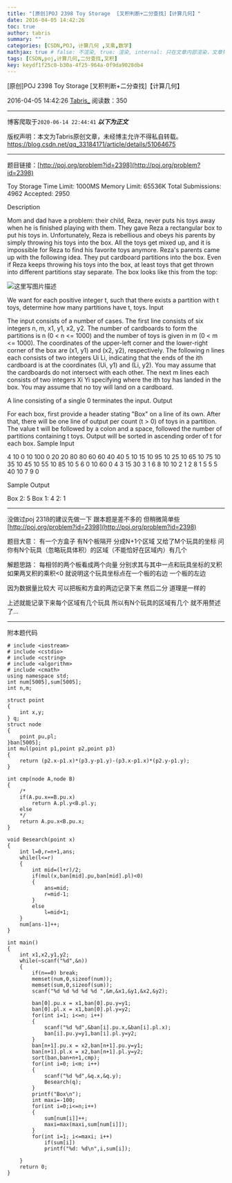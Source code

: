 ```yaml
---
title: "[原创]POJ 2398 Toy Storage  [叉积判断+二分查找]【计算几何】"
date: 2016-04-05 14:42:26
toc: true
author: tabris
summary: ""
categories: [CSDN,POJ, 计算几何 ,叉乘,数学]
mathjax: true # false: 不渲染, true: 渲染, internal: 只在文章内部渲染，文章列表中不渲染
tags: [CSDN,poj,计算几何,二分查找,叉积]
key: keydf1f25c0-b30a-4f25-964a-0f9da9028db4
---
```


[原创]POJ 2398 Toy Storage  [叉积判断+二分查找]【计算几何】

2016-04-05 14:42:26  [Tabris_](https://me.csdn.net/qq_33184171) 阅读数：350

---

博客爬取于`2020-06-14 22:44:41`
***以下为正文***

版权声明：本文为Tabris原创文章，未经博主允许不得私自转载。
https://blog.csdn.net/qq_33184171/article/details/51064675

<!-- more -->

---

题目链接：[http://poj.org/problem?id=2398](http://poj.org/problem?id=2398)

Toy Storage
Time Limit: 1000MS  Memory Limit: 65536K 
Total Submissions: 4962  Accepted: 2950 

Description

Mom and dad have a problem: their child, Reza, never puts his toys away when he is finished playing with them. They gave Reza a rectangular box to put his toys in. Unfortunately, Reza is rebellious and obeys his parents by simply throwing his toys into the box. All the toys get mixed up, and it is impossible for Reza to find his favorite toys anymore. 
Reza's parents came up with the following idea. They put cardboard partitions into the box. Even if Reza keeps throwing his toys into the box, at least toys that get thrown into different partitions stay separate. The box looks like this from the top: 

![这里写图片描述](http://poj.org/images/2398_1.jpg)

We want for each positive integer t, such that there exists a partition with t toys, determine how many partitions have t, toys.
Input

The input consists of a number of cases. The first line consists of six integers n, m, x1, y1, x2, y2. The number of cardboards to form the partitions is n (0 < n <= 1000) and the number of toys is given in m (0 < m <= 1000). The coordinates of the upper-left corner and the lower-right corner of the box are (x1, y1) and (x2, y2), respectively. The following n lines each consists of two integers Ui Li, indicating that the ends of the ith cardboard is at the coordinates (Ui, y1) and (Li, y2). You may assume that the cardboards do not intersect with each other. The next m lines each consists of two integers Xi Yi specifying where the ith toy has landed in the box. You may assume that no toy will land on a cardboard. 

A line consisting of a single 0 terminates the input.
Output

For each box, first provide a header stating "Box" on a line of its own. After that, there will be one line of output per count (t > 0) of toys in a partition. The value t will be followed by a colon and a space, followed the number of partitions containing t toys. Output will be sorted in ascending order of t for each box.
Sample Input

4 10 0 10 100 0
20 20
80 80
60 60
40 40
5 10
15 10
95 10
25 10
65 10
75 10
35 10
45 10
55 10
85 10
5 6 0 10 60 0
4 3
15 30
3 1
6 8
10 10
2 1
2 8
1 5
5 5
40 10
7 9
0

Sample Output

Box
2: 5
Box
1: 4
2: 1


--------------

没做过poj 2318的建议先做一下  跟本题是差不多的 但稍微简单些    [http://poj.org/problem?id=2398](http://poj.org/problem?id=2398)


题目大意： 有一个方盒子 有N个板隔开 分成N+1个区域 
又给了M个玩具的坐标 问你有N个玩具（忽略玩具体积）的区域（不能恰好在区域内）有几个 

解题思路： 每相邻的两个板看成两个向量 分别求其与其中一点和玩具坐标的叉积 如果两叉积的乘积<0 就说明这个玩具坐标点在一个板的右边 一个板的左边

因为数据量比较大 可以把板和方盒的两边记录下来 然后二分 道理是一样的

上述就能记录下来每个区域有几个玩具 
所以有N个玩具的区域有几个 就不用赘述了...

------------------

附本题代码

```
# include <iostream>
# include <cstdio>
# include <cstring>
# include <algorithm>
# include <cmath>
using namespace std;
int num[5005],sum[5005];
int n,m;

struct point
{
    int x,y;
} q;
struct node
{
    point pu,pl;
}ban[5005];
int mul(point p1,point p2,point p3)
{
    return (p2.x-p1.x)*(p3.y-p1.y)-(p3.x-p1.x)*(p2.y-p1.y);
}

int cmp(node A,node B)
{
    /*
    if(A.pu.x==B.pu.x)
        return A.pl.y<B.pl.y;
    else
    */
    return A.pu.x<B.pu.x;
}

void Besearch(point x)
{
    int l=0,r=n+1,ans;
    while(l<=r)
    {
        int mid=(l+r)/2;
        if(mul(x,ban[mid].pu,ban[mid].pl)<0)
        {
            ans=mid;
            r=mid-1;
        }
        else
            l=mid+1;
    }
    num[ans-1]++;
}

int main()
{
    int x1,x2,y1,y2;
    while(~scanf("%d",&n))
    {
        if(n==0) break;
        memset(num,0,sizeof(num));
        memset(sum,0,sizeof(sum));
        scanf("%d %d %d %d %d ",&m,&x1,&y1,&x2,&y2);

        ban[0].pu.x = x1,ban[0].pu.y=y1;
        ban[0].pl.x = x1,ban[0].pl.y=y2;
        for(int i=1; i<=n; i++)
        {
            scanf("%d %d",&ban[i].pu.x,&ban[i].pl.x);
            ban[i].pu.y=y1,ban[i].pl.y=y2;
        }
        ban[n+1].pu.x = x2,ban[n+1].pu.y=y1;
        ban[n+1].pl.x = x2,ban[n+1].pl.y=y2;
        sort(ban,ban+n+1,cmp);
        for(int i=0; i<m; i++)
        {
            scanf("%d %d",&q.x,&q.y);
            Besearch(q);
        }
        printf("Box\n");
        int maxi=-100;
        for(int i=0;i<=n;i++)
        {
            sum[num[i]]++;
            maxi=max(maxi,sum[num[i]]);
        }
        for(int i=1; i<=maxi; i++)
            if(sum[i])
            printf("%d: %d\n",i,sum[i]);

    }
    return 0;
}

```
